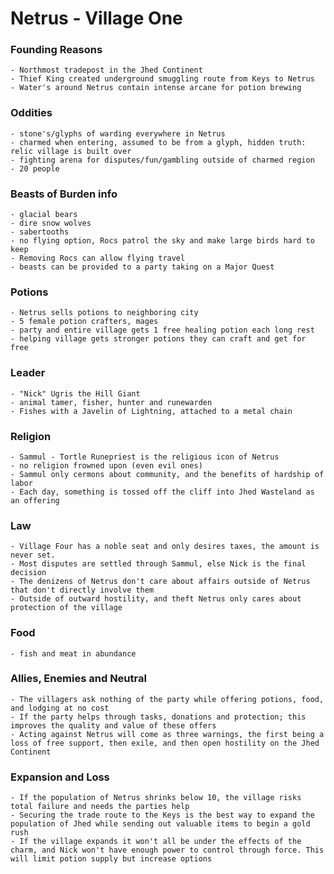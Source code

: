 # Netrus - Village One

### Founding Reasons

    - Northmost tradepost in the Jhed Continent
    - Thief King created underground smuggling route from Keys to Netrus
    - Water's around Netrus contain intense arcane for potion brewing
    
### Oddities

    - stone's/glyphs of warding everywhere in Netrus
    - charmed when entering, assumed to be from a glyph, hidden truth: relic village is built over
    - fighting arena for disputes/fun/gambling outside of charmed region
    - 20 people
    
### Beasts of Burden info

    - glacial bears
    - dire snow wolves
    - sabertooths
    - no flying option, Rocs patrol the sky and make large birds hard to keep
    - Removing Rocs can allow flying travel
    - beasts can be provided to a party taking on a Major Quest

### Potions

    - Netrus sells potions to neighboring city
    - 5 female potion crafters, mages
    - party and entire village gets 1 free healing potion each long rest
    - helping village gets stronger potions they can craft and get for free
    
### Leader

    - "Nick" Ugris the Hill Giant
    - animal tamer, fisher, hunter and runewarden
    - Fishes with a Javelin of Lightning, attached to a metal chain

### Religion

    - Sammul - Tortle Runepriest is the religious icon of Netrus
    - no religion frowned upon (even evil ones)
    - Sammul only cermons about community, and the benefits of hardship of labor
    - Each day, something is tossed off the cliff into Jhed Wasteland as an offering 

### Law

    - Village Four has a noble seat and only desires taxes, the amount is never set.
    - Most disputes are settled through Sammul, else Nick is the final decision
    - The denizens of Netrus don't care about affairs outside of Netrus that don't directly involve them
    - Outside of outward hostility, and theft Netrus only cares about protection of the village

### Food

    - fish and meat in abundance
    

### Allies, Enemies and Neutral

    - The villagers ask nothing of the party while offering potions, food, and lodging at no cost
    - If the party helps through tasks, donations and protection; this improves the quality and value of these offers
    - Acting against Netrus will come as three warnings, the first being a loss of free support, then exile, and then open hostility on the Jhed Continent
    
### Expansion and Loss

    - If the population of Netrus shrinks below 10, the village risks total failure and needs the parties help
    - Securing the trade route to the Keys is the best way to expand the population of Jhed while sending out valuable items to begin a gold rush
    - If the village expands it won't all be under the effects of the charm, and Nick won't have enough power to control through force. This will limit potion supply but increase options



